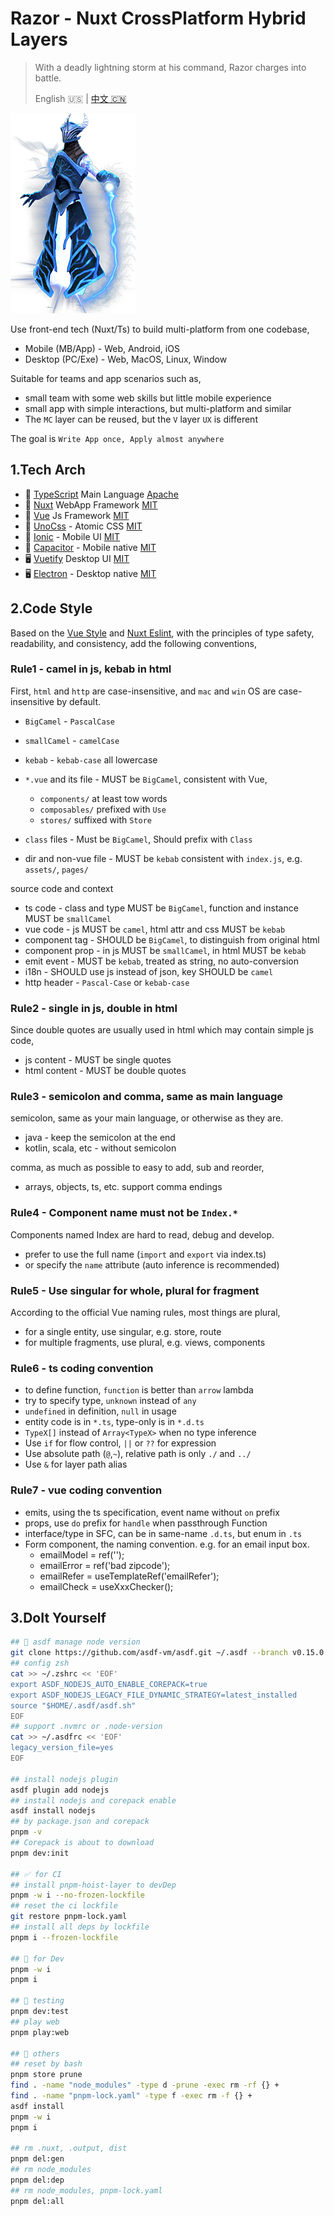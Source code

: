 ﻿# Razor - Nuxt CrossPlatform Hybrid Layers

> With a deadly lightning storm at his command, Razor charges into battle.
>
> English 🇺🇸 | [中文 🇨🇳](readme-zh.md)

![razor](./razor.png)

Use front-end tech (Nuxt/Ts) to build multi-platform from one codebase,

* Mobile (MB/App) - Web, Android, iOS
* Desktop (PC/Exe) - Web, MacOS, Linux, Window

Suitable for teams and app scenarios such as,

* small team with some web skills but little mobile experience
* small app with simple interactions, but multi-platform and similar
* The `MC` layer can be reused, but the `V` layer `UX` is different

The goal is `Write App once, Apply almost anywhere`

## 1.Tech Arch

* 💎 [TypeScript](https://www.typescriptlang.org) Main Language [Apache]
* 🚀 [Nuxt](https://nuxt.com) WebApp Framework [MIT]
* 🧩 [Vue](https://vuejs.org) Js Framework [MIT]
* 💄 [UnoCss](https://unocss.dev) - Atomic CSS [MIT]
* 📱 [Ionic](https://ionicframework.com) - Mobile UI [MIT]
* 📱 [Capacitor](https://capacitorjs.com) - Mobile native [MIT]
* 🖥️ [Vuetify](https://vuetifyjs.com) Desktop UI [MIT]
* 🖥️ [Electron](https://capacitor-community.github.io/electron) - Desktop native [MIT]

[MIT]: https://opensource.org/licenses/MIT
[Apache]: https://www.apache.org/licenses/LICENSE-2.0.html

## 2.Code Style

Based on the [Vue Style](https://vuejs.org/style-guide/) and [Nuxt Eslint](https://nuxt.com/docs/guide/concepts/code-style), with the principles of
type safety, readability, and consistency, add the following conventions,

### Rule1 - camel in js, kebab in html

First, `html` and `http` are case-insensitive, and `mac` and `win` OS are case-insensitive by default.

* `BigCamel` - `PascalCase`
* `smallCamel` - `camelCase`
* `kebab` - `kebab-case` all lowercase

* `*.vue` and its file - MUST be `BigCamel`, consistent with Vue,
  * `components/` at least tow words
  * `composables/` prefixed with `Use`
  * `stores/` suffixed with `Store`
* `class` files - Must be `BigCamel`, Should prefix with `Class`
* dir and non-vue file - MUST be `kebab` consistent with `index.js`, e.g. `assets/`, `pages/`

source code and context

* ts code - class and type MUST be `BigCamel`, function and instance MUST be `smallCamel`
* vue code - js MUST be `camel`, html attr and css MUST be `kebab`
* component tag - SHOULD be `BigCamel`, to distinguish from original html
* component prop - in js MUST be `smallCamel`, in html MUST be `kebab`
* emit event - MUST be `kebab`, treated as string, no auto-conversion
* i18n - SHOULD use js instead of json, key SHOULD be `camel`
* http header - `Pascal-Case` or `kebab-case`

### Rule2 - single in js, double in html

Since double quotes are usually used in html which may contain simple js code,

* js content - MUST be single quotes
* html content - MUST be double quotes

### Rule3 - semicolon and comma, same as main language

semicolon, same as your main language, or otherwise as they are.

* java - keep the semicolon at the end
* kotlin, scala, etc - without semicolon

comma, as much as possible to easy to add, sub and reorder,

* arrays, objects, ts, etc. support comma endings

### Rule4 - Component name must not be `Index.*`

Components named Index are hard to read, debug and develop.

* prefer to use the full name (`import` and `export` via index.ts)
* or specify the `name` attribute (auto inference is recommended)

### Rule5 - Use singular for whole, plural for fragment

According to the official Vue naming rules, most things are plural,

* for a single entity, use singular, e.g. store, route
* for multiple fragments, use plural, e.g. views, components

### Rule6 - ts coding convention

* to define function, `function` is better than `arrow` lambda
* try to specify type, `unknown` instead of `any`
* `undefined` in definition, `null` in usage
* entity code is in `*.ts`, type-only is in `*.d.ts`
* `TypeX[]` instead of `Array<TypeX>` when no type inference
* Use `if` for flow control, `||` or `??` for expression
* Use absolute path (`@`,`~`), relative path is only `./` and `../`
* Use `&` for layer path alias

### Rule7 - vue coding convention

* emits, using the ts specification, event name without `on` prefix
* props, use `do` prefix for `handle` when passthrough Function
* interface/type in SFC, can be in same-name `.d.ts`, but enum in `.ts`
* Form component, the naming convention. e.g. for an email input box.
  * emailModel = ref('');
  * emailError = ref('bad zipcode');
  * emailRefer = useTemplateRef('emailRefer');
  * emailCheck = useXxxChecker();

## 3.DoIt Yourself

```bash
## 💚 asdf manage node version
git clone https://github.com/asdf-vm/asdf.git ~/.asdf --branch v0.15.0
## config zsh
cat >> ~/.zshrc << 'EOF'
export ASDF_NODEJS_AUTO_ENABLE_COREPACK=true
export ASDF_NODEJS_LEGACY_FILE_DYNAMIC_STRATEGY=latest_installed
source "$HOME/.asdf/asdf.sh"
EOF
## support .nvmrc or .node-version
cat >> ~/.asdfrc << 'EOF'
legacy_version_file=yes
EOF

## install nodejs plugin
asdf plugin add nodejs
## install nodejs and corepack enable
asdf install nodejs
## by package.json and corepack
pnpm -v
## Corepack is about to download
pnpm dev:init

## ✅ for CI
## install pnpm-hoist-layer to devDep
pnpm -w i --no-frozen-lockfile
## reset the ci lockfile
git restore pnpm-lock.yaml
## install all deps by lockfile
pnpm i --frozen-lockfile

## 💚 for Dev
pnpm -w i
pnpm i

## 🧪 testing
pnpm dev:test
## play web
pnpm play:web

## 💎 others
## reset by bash
pnpm store prune
find . -name "node_modules" -type d -prune -exec rm -rf {} +
find . -name "pnpm-lock.yaml" -type f -exec rm -f {} +
asdf install
pnpm -w i
pnpm i

## rm .nuxt, .output, dist
pnpm del:gen
## rm node_modules
pnpm del:dep
## rm node_modules, pnpm-lock.yaml
pnpm del:all
```
